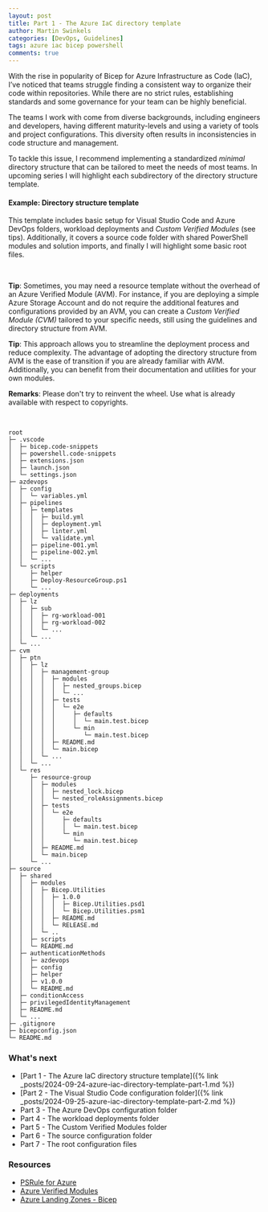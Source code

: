 ```yaml
---
layout: post
title: Part 1 - The Azure IaC directory template
author: Martin Swinkels
categories: [DevOps, Guidelines]
tags: azure iac bicep powershell
comments: true
---
```


With the rise in popularity of Bicep for Azure Infrastructure as Code (IaC), I’ve noticed that teams struggle finding a consistent way to organize their code within repositories. While there are no strict rules, establishing standards and some governance for your team can be highly beneficial.

The teams I work with come from diverse backgrounds, including engineers and developers, having different maturity-levels and using a variety of tools and project configurations. This diversity often results in inconsistencies in code structure and management.

To tackle this issue, I recommend implementing a standardized _minimal_ directory structure that can be tailored to meet the needs of most teams. In upcoming series I will highlight each subdirectory of the directory structure template.

#### Example: Directory structure template

This template includes basic setup for Visual Studio Code and Azure DevOps folders, workload deployments and _Custom Verified Modules_ (see tips). Additionally, it covers a source code folder with shared PowerShell modules and solution imports, and finally I will highlight some basic root files.

<br>

<div class="tip">
    <p><strong>Tip</strong>: Sometimes, you may need a resource template without the overhead of an Azure Verified Module (AVM). For instance, if you are deploying a simple Azure Storage Account and do not require the additional features and configurations provided by an AVM, you can create a <i>Custom Verified Module (CVM)</i> tailored to your specific needs, still using the guidelines and directory structure from AVM.</p>
</div>

<div class="tip">
    <p><strong>Tip</strong>: This approach allows you to streamline the deployment process and reduce complexity. The advantage of adopting the directory structure from AVM is the ease of transition if you are already familiar with AVM. Additionally, you can benefit from their documentation and utilities for your own modules.</p>
</div>

<div class="important">
    <p><strong>Remarks</strong>: Please don't try to reinvent the wheel. Use what is already available with respect to copyrights.</p>
</div>

<br>

```pre
root
├─ .vscode
│  ├─ bicep.code-snippets
│  ├─ powershell.code-snippets
│  ├─ extensions.json
│  ├─ launch.json
│  └─ settings.json
├─ azdevops
│  ├─ config
│  │  └─ variables.yml
│  ├─ pipelines
│  │  ├─ templates
│  │  │  ├─ build.yml
│  │  │  ├─ deployment.yml
│  │  │  ├─ linter.yml
│  │  │  └─ validate.yml
│  │  ├─ pipeline-001.yml
│  │  ├─ pipeline-002.yml
│  │  └─ ...
│  └─ scripts
│     ├─ helper
│     ├─ Deploy-ResourceGroup.ps1
│     └─ ...
├─ deployments
│  ├─ lz
│  │  ├─ sub
│  │  │  ├─ rg-workload-001
│  │  │  ├─ rg-workload-002
│  │  │  └─ ...
│  │  └─ ...
│  └─ ...  
├─ cvm
│  ├─ ptn
│  │  ├─ lz
│  │  │  ├─ management-group
│  │  │  │  ├─ modules
│  │  │  │  │  ├─ nested_groups.bicep
│  │  │  │  │  └─ ...
│  │  │  │  ├─ tests
│  │  │  │  │  └─ e2e
│  │  │  │  │     ├─ defaults
│  │  │  │  │     │  └─ main.test.bicep
│  │  │  │  │     └─ min
│  │  │  │  │        └─ main.test.bicep
│  │  │  │  ├─ README.md
│  │  │  │  └─ main.bicep
│  │  │  └─ ...
│  │  └─ ...
│  └─ res
│     ├─ resource-group
│     │  ├─ modules
│     │  │  ├─ nested_lock.bicep
│     │  │  └─ nested_roleAssignments.bicep
│     │  ├─ tests
│     │  │  └─ e2e
│     │  │     ├─ defaults
│     │  │     │  └─ main.test.bicep
│     │  │     └─ min
│     │  │        └─ main.test.bicep
│     │  ├─ README.md
│     │  └─ main.bicep
│     └─ ...
├─ source
│  ├─ shared
│  │  ├─ modules
│  │  │  ├─ Bicep.Utilities
│  │  │  │  ├─ 1.0.0
│  │  │  │  │  ├─ Bicep.Utilities.psd1
│  │  │  │  │  └─ Bicep.Utilities.psm1
│  │  │  │  ├─ README.md
│  │  │  │  └─ RELEASE.md
│  │  │  └─ ..
│  │  ├─ scripts
│  │  └─ README.md
│  ├─ authenticationMethods
│  │  ├─ azdevops
│  │  ├─ config
│  │  ├─ helper
│  │  ├─ v1.0.0
│  │  └─ README.md
│  ├─ conditionAccess
│  ├─ privilegedIdentityManagement
│  ├─ README.md
│  └─ ...
├─ .gitignore
├─ bicepconfig.json
└─ README.md
```

### What's next

- [Part 1 - The Azure IaC directory structure template]({% link _posts/2024-09-24-azure-iac-directory-template-part-1.md %})
- [Part 2 - The Visual Studio Code configuration folder]({% link _posts/2024-09-25-azure-iac-directory-template-part-2.md %})
- Part 3 - The Azure DevOps configuration folder
- Part 4 - The workload deployments folder
- Part 5 - The Custom Verified Modules folder
- Part 6 - The source configuration folder
- Part 7 - The root configuration files

<!-- omit from toc -->
### Resources

- <a href="https://azure.github.io/PSRule.Rules.Azure" target="_blanc">PSRule for Azure</a>
- <a href="https://azure.github.io/Azure-Verified-Modules/" target="_blanc">Azure Verified Modules</a>
- <a href="https://github.com/Azure/ALZ-Bicep" target="_blanc">Azure Landing Zones - Bicep</a>
